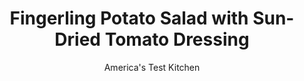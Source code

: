 ---
layout: ../../layouts/MarkdownPostLayout.astro
title: Fingerling Potato Salad with Sun-Dried Tomato Dressing
author: America's Test Kitchen
pubDate: 2023-03-15
description: "Leave the mayo in the fridge for this potent, fresh take on potato salad."
image_url: https://res.cloudinary.com/hksqkdlah/image/upload/ar_1:1,c_fill,dpr_2.0,f_auto,fl_lossy.progressive.strip_profile,g_faces:auto,q_auto:low,w_344/SFS_FingerlingPotatoSalad_52_h3a1nc
tags: ["Side Dishes","Potatoes","Salads","Thanksgiving"]
calories: 1340
protein: 3
carbohydrates: 30
fats: 
fiber: 4
ingredients: ["2 pounds, fingerling potatoes, unpeeled, halved lengthwise","¼ cup, extra-virgin olive oil, divided","1½ teaspoons, table salt","1 teaspoon, pepper","1 teaspoon, herbes de Provence","⅓ cup, oil-packed sun-dried tomatoes, minced","¼ cup, pitted kalamata olives, chopped fine","¼ cup, chopped fresh parsley","3 tablespoons finely chopped, shallot","2 teaspoons, grated lemon zest plus 1 tablespoon juice","1 , garlic clove, minced","½ teaspoon, red pepper flakes"]
serves: 6
time: "1¼ hours"
instructions: ["Adjust oven rack to middle position and heat oven to 450 degrees. Toss potatoes, 2 tablespoons oil, salt, pepper, and herbes de Provence in large bowl until potatoes are well coated. Arrange potatoes cut side down in single layer on rimmed baking sheet. Roast until potatoes are tender and cut sides are golden brown, about 20 minutes.","Meanwhile, wipe bowl clean with paper towels. Add tomatoes, olives, parsley, shallot, lemon zest and juice, garlic, pepper flakes, and remaining 2 tablespoons oil to now-empty bowl.","Transfer hot potatoes to tomato mixture and toss to combine. Let sit for 30 minutes, tossing occasionally. Transfer to platter and serve. (Salad can sit at room temperature for 2 hours before serving.)"]
nutrition: ["776 mg Potassium","101 mg Phosphorus","40 mg Calcium","2 mg Iron","43 mg Magnesium","423 mg Sodium","10 g Fat","1 mg Niacin (B3)","7 g Monounsaturated","1 g Polyunsaturated","42 mg Vitamin C","1 g Saturated","4 g Fiber","31 µg Folate (food)","1 g Sugars","53 µg Vitamin K","135 g Water","30 g Carbs","31 µg Folate equivalent (total)","3 g Protein","1 mg Vitamin E","16 µg Vitamin A","223 kcal Energy","1340 calories"]
notes: "Try to find fingerling potatoes that are consistently 2 to 3 inches long and 1 inch in diameter. It is important to toss the potatoes with the dressing while theyre still hot."
---